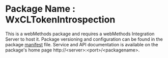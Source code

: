 # Package Name : WxCLTokenIntrospection
This is a webMethods package and requires a webMethods Integration Server to host it. Package versioning and configuration can be found in the package [manifest](./WxCLTokenIntrospection/manifest.v3) file. Service and API documentation is available on the package's home page http://&lt;server&gt;:&lt;port&gt;/&lt;packagename>.